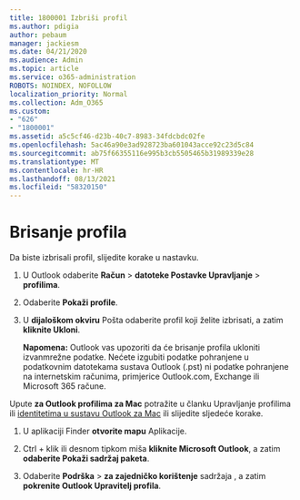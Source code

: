 ```yaml
---
title: 1800001 Izbriši profil
ms.author: pdigia
author: pebaum
manager: jackiesm
ms.date: 04/21/2020
ms.audience: Admin
ms.topic: article
ms.service: o365-administration
ROBOTS: NOINDEX, NOFOLLOW
localization_priority: Normal
ms.collection: Adm_O365
ms.custom:
- "626"
- "1800001"
ms.assetid: a5c5cf46-d23b-40c7-8983-34fdcbdc02fe
ms.openlocfilehash: 5ac46a90e3ad928723ba601043acce92c23d5c84
ms.sourcegitcommit: ab75f66355116e995b3cb5505465b31989339e28
ms.translationtype: MT
ms.contentlocale: hr-HR
ms.lasthandoff: 08/13/2021
ms.locfileid: "58320150"
---
```

# <a name="delete-a-profile"></a>Brisanje profila

Da biste izbrisali profil, slijedite korake u nastavku.
  
1. U Outlook odaberite **Račun** \> **datoteke Postavke Upravljanje** \> **profilima**.

2. Odaberite **Pokaži profile**.

3. U **dijaloškom okviru** Pošta odaberite profil koji želite izbrisati, a zatim **kliknite Ukloni**.

    **Napomena:** Outlook vas upozoriti da će brisanje profila ukloniti izvanmrežne podatke. Nećete izgubiti podatke pohranjene u podatkovnim datotekama sustava Outlook (.pst) ni podatke pohranjene na internetskim računima, primjerice Outlook.com, Exchange ili Microsoft 365 račune.
  
Upute **za Outlook profilima za Mac** potražite u članku Upravljanje profilima ili [identitetima u sustavu Outlook za Mac](https://support.office.com/article/fed2a955-74df-4a24-bef6-78a426958c4c.aspx) ili slijedite sljedeće korake.
  
1. U aplikaciji Finder **otvorite mapu** Aplikacije.

2. Ctrl + klik ili desnom tipkom miša **kliknite Microsoft Outlook**, a zatim **odaberite Pokaži sadržaj paketa**.

3. Odaberite **Podrška** \> **za zajedničko korištenje** sadržaja , a zatim **pokrenite Outlook Upravitelj profila**.
